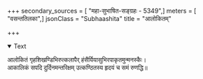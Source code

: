 +++
secondary_sources = [ "महा-सुभाषित-सङ्ग्रहः - 5349",]
meters = [ "वसन्ततिलका",]
jsonClass = "Subhaashita"
title = "आलोकितम्"

+++

<details open><summary>Text</summary>

आलोकितं गृहशिखण्डिभिरुत्कलापैर् हंसैर्यियासुभिरपाकृतमुन्मनस्कैः।  
आकालिकं सपदि दुर्दिनमन्तरिक्षम् उत्कण्ठितस्य हृदयं च समं रुणद्धि॥
</details>
